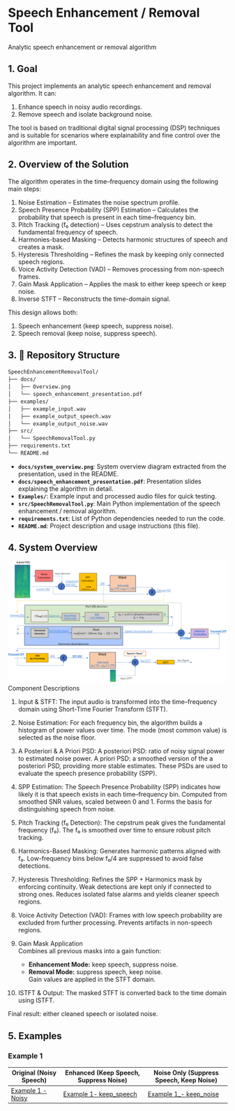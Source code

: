 # Speech Enhancement / Removal Tool
Analytic speech enhancement or removal algorithm


## 1. Goal
This project implements an analytic speech enhancement and removal algorithm.
It can:
1. Enhance speech in noisy audio recordings.
2. Remove speech and isolate background noise.

The tool is based on traditional digital signal processing (DSP) techniques and is suitable for scenarios where explainability and fine control over the algorithm are important.


## 2. Overview of the Solution
The algorithm operates in the time–frequency domain using the following main steps:
1. Noise Estimation – Estimates the noise spectrum profile.
2. Speech Presence Probability (SPP) Estimation – Calculates the probability that speech is present in each time–frequency bin.
3. Pitch Tracking (f₀ detection) – Uses cepstrum analysis to detect the fundamental frequency of speech.
4. Harmonies-based Masking – Detects harmonic structures of speech and creates a mask.
5. Hysteresis Thresholding – Refines the mask by keeping only connected speech regions.
6. Voice Activity Detection (VAD) – Removes processing from non-speech frames.
7. Gain Mask Application – Applies the mask to either keep speech or keep noise.
8. Inverse STFT – Reconstructs the time-domain signal.

This design allows both:
1. Speech enhancement (keep speech, suppress noise).
2. Speech removal (keep noise, suppress speech).


## 3. 📂 Repository Structure
```bash
SpeechEnhancementRemovalTool/
├── docs/
│   ├── Overview.png
│   └── speech_enhancement_presentation.pdf
├── examples/
│   ├── example_input.wav
│   ├── example_output_speech.wav
│   └── example_output_noise.wav
├── src/
│   └── SpeechRemovalTool.py
├── requirements.txt
└── README.md
```
* **`docs/system_overview.png`**: System overview diagram extracted from the presentation, used in the README.
* **`docs/speech_enhancement_presentation.pdf`**: Presentation slides explaining the algorithm in detail.
* **`Examples/`**: Example input and processed audio files for quick testing.
* **`src/SpeechRemovalTool.py`**: Main Python implementation of the speech enhancement / removal algorithm.
* **`requirements.txt`**: List of Python dependencies needed to run the code.
* **`README.md`**: Project description and usage instructions (this file).

## 4. System Overview
![System Overview](docs/Overview.png)
Component Descriptions
1. Input & STFT: The input audio is transformed into the time–frequency domain using Short-Time Fourier Transform (STFT).

2. Noise Estimation: For each frequency bin, the algorithm builds a histogram of power values over time.
The mode (most common value) is selected as the noise floor.

3. A Posteriori & A Priori PSD: 
A posteriori PSD: ratio of noisy signal power to estimated noise power.
A priori PSD: a smoothed version of the a posteriori PSD, providing more stable estimates.
These PSDs are used to evaluate the speech presence probability (SPP).

4. SPP Estimation: The Speech Presence Probability (SPP) indicates how likely it is that speech exists in each time–frequency bin.
Computed from smoothed SNR values, scaled between 0 and 1. Forms the basis for distinguishing speech from noise.

5. Pitch Tracking (f₀ Detection): The cepstrum peak gives the fundamental frequency (f₀). The f₀ is smoothed over time to ensure robust pitch tracking.

6. Harmonics-Based Masking: Generates harmonic patterns aligned with f₀. Low-frequency bins below f₀/4 are suppressed to avoid false detections.

7. Hysteresis Thresholding: Refines the SPP + Harmonics mask by enforcing continuity. Weak detections are kept only if connected to strong ones.
Reduces isolated false alarms and yields cleaner speech regions.

8. Voice Activity Detection (VAD): Frames with low speech probability are excluded from further processing. Prevents artifacts in non-speech regions.

9. Gain Mask Application  
   Combines all previous masks into a gain function:
   - **Enhancement Mode:** keep speech, suppress noise.  
   - **Removal Mode:** suppress speech, keep noise.  
   Gain values are applied in the STFT domain.
10. ISTFT & Output: The masked STFT is converted back to the time domain using ISTFT.

Final result: either cleaned speech or isolated noise.


## 5. Examples
### Example 1
| Original (Noisy Speech) | Enhanced (Keep Speech, Suppress Noise) | Noise Only (Suppress Speech, Keep Noise) |
|--------------------------|----------------------------------------|------------------------------------------|
| [Example 1 - Noisy](examples/Example_1_Noisy.wav) | [Example 1- keep_speech](examples/Example_1_keep_speech_soft_vad.wav) | [Example 1_- keep_noise](examples/Example_1_keep_noise.wav) |
